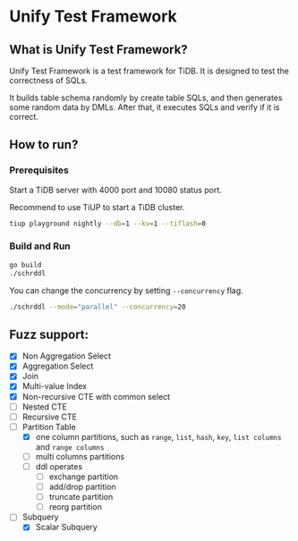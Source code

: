 # Unify Test Framework

## What is Unify Test Framework?

Unify Test Framework is a test framework for TiDB. It is designed to test the correctness of SQLs.

It builds table schema randomly by create table SQLs, and then generates some random data by DMLs.
After that, it executes SQLs and verify if it is correct.

## How to run?
    
### Prerequisites

Start a TiDB server with 4000 port and 10080 status port.

Recommend to use TiUP to start a TiDB cluster.

``` bash
tiup playground nightly --db=1 --kv=1 --tiflash=0
```

### Build and Run


```bash
go build
./schrddl
```

You can change the concurrency by setting `--concurrency` flag.

```bash
./schrddl --mode="parallel" --concurrency=20
```

## Fuzz support:

- [x] Non Aggregation Select
- [x] Aggregation Select
- [x] Join
- [x] Multi-value Index
- [x] Non-recursive CTE with common select
- [ ] Nested CTE
- [ ] Recursive CTE
- [ ] Partition Table
  - [x] one column partitions, such as `range`, `list`, `hash`, `key`, `list columns` and `range columns`
  - [ ] multi columns partitions
  - [ ] ddl operates
    - [ ] exchange partition
    - [ ] add/drop partition
    - [ ] truncate partition
    - [ ] reorg partition
- [ ] Subquery
  - [x] Scalar Subquery